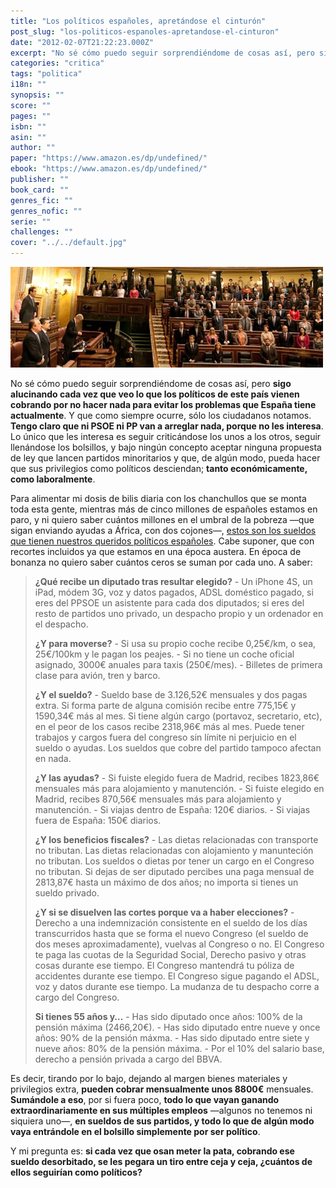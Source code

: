 ```yaml
---
title: "Los políticos españoles, apretándose el cinturón"
post_slug: "los-politicos-espanoles-apretandose-el-cinturon"
date: "2012-02-07T21:22:23.000Z"
excerpt: "No sé cómo puedo seguir sorprendiéndome de cosas así, pero sigo alucinando cada vez que veo lo que los políticos de este país vienen cobrando por no hacer nada para evitar los problemas que España tiene actualmente. Y que como siempre ocurre, sólo los ciudadanos notamos. Tengo claro que ni PSOE ni PP van a arreglar nada, porque no les interesa. Lo único que les interesa es seguir criticándose los unos a los otros, seguir llenándose los bolsillos, y bajo ningún concepto aceptar ninguna propuesta de ley que lancen partidos minoritarios y que, de algún modo, pueda hacer que sus privilegios como políticos desciendan; tanto económicamente, como laboralmente..."
categories: "critica"
tags: "politica"
i18n: ""
synopsis: ""
score: ""
pages: ""
isbn: ""
asin: ""
author: ""
paper: "https://www.amazon.es/dp/undefined/"
ebook: "https://www.amazon.es/dp/undefined/"
publisher: ""
book_card: ""
genres_fic: ""
genres_nofic: ""
serie: ""
challenges: ""
cover: "../../default.jpg"
---
```


![](images/congreso.jpg "Congreso de los Diputados")

No sé cómo puedo seguir sorprendiéndome de cosas así, pero **sigo alucinando cada vez que veo lo que los políticos de este país vienen cobrando por no hacer nada para evitar los problemas que España tiene actualmente**. Y que como siempre ocurre, sólo los ciudadanos notamos. **Tengo claro que ni PSOE ni PP van a arreglar nada, porque no les interesa**. Lo único que les interesa es seguir criticándose los unos a los otros, seguir llenándose los bolsillos, y bajo ningún concepto aceptar ninguna propuesta de ley que lancen partidos minoritarios y que, de algún modo, pueda hacer que sus privilegios como políticos desciendan; **tanto económicamente, como laboralmente**.

Para alimentar mi dosis de bilis diaria con los chanchullos que se monta toda esta gente, mientras más de cinco millones de españoles estamos en paro, y ni quiero saber cuántos millones en el umbral de la pobreza —que sigan enviando ayudas a África, con dos cojones—, [estos son los sueldos que tienen nuestros queridos políticos españoles](http://biocambio.es/blog/2012/02/07/los-recortes-que-sufren-los-politicos/). Cabe suponer, que con recortes incluidos ya que estamos en una época austera. En época de bonanza no quiero saber cuántos ceros se suman por cada uno. A saber:

> **¿Qué recibe un diputado tras resultar elegido?** - Un iPhone 4S, un iPad, módem 3G, voz y datos pagados, ADSL doméstico pagado, si eres del PPSOE un asistente para cada dos diputados; si eres del resto de partidos uno privado, un despacho propio y un ordenador en el despacho.
> 
> **¿Y para moverse?** - Si usa su propio coche recibe 0,25€/km, o sea, 25€/100km y le pagan los peajes. - Si no tiene un coche oficial asignado, 3000€ anuales para taxis (250€/mes). - Billetes de primera clase para avión, tren y barco.
> 
> **¿Y el sueldo?** - Sueldo base de 3.126,52€ mensuales y dos pagas extra. Si forma parte de alguna comisión recibe entre 775,15€ y 1590,34€ más al mes. Si tiene algún cargo (portavoz, secretario, etc), en el peor de los casos recibe 2318,96€ más al mes. Puede tener trabajos y cargos fuera del congreso sin límite ni perjuicio en el sueldo o ayudas. Los sueldos que cobre del partido tampoco afectan en nada.
> 
> **¿Y las ayudas?** - Si fuiste elegido fuera de Madrid, recibes 1823,86€ mensuales más para alojamiento y manutención. - Si fuiste elegido en Madrid, recibes 870,56€ mensuales más para alojamiento y manutención. - Si viajas dentro de España: 120€ diarios. - Si viajas fuera de España: 150€ diarios.
> 
> **¿Y los beneficios fiscales?** - Las dietas relacionadas con transporte no tributan. Las dietas relacionadas con alojamiento y manunteción no tributan. Los sueldos o dietas por tener un cargo en el Congreso no tributan. Si dejas de ser diputado percibes una paga mensual de 2813,87€ hasta un máximo de dos años; no importa si tienes un sueldo privado.
> 
> **¿Y si se disuelven las cortes porque va a haber elecciones?** - Derecho a una indemnización consistente en el sueldo de los días transcurridos hasta que se forma el nuevo Congreso (el sueldo de dos meses aproximadamente), vuelvas al Congreso o no. El Congreso te paga las cuotas de la Seguridad Social, Derecho pasivo y otras cosas durante ese tiempo. El Congreso mantendrá tu póliza de accidentes durante ese tiempo. El Congreso sigue pagando el ADSL, voz y datos durante ese tiempo. La mudanza de tu despacho corre a cargo del Congreso.
> 
> **Si tienes 55 años y…** - Has sido diputado once años: 100% de la pensión máxima (2466,20€). - Has sido diputado entre nueve y once años: 90% de la pensión máxma. - Has sido diputado entre siete y nueve años: 80% de la pensión máxima. - Por el 10% del salario base, derecho a pensión privada a cargo del BBVA.

Es decir, tirando por lo bajo, dejando al margen bienes materiales y privilegios extra, **pueden cobrar mensualmente unos 8800€** mensuales. **Sumándole a eso**, por si fuera poco, **todo lo que vayan ganando extraordinariamente en sus múltiples empleos** —algunos no tenemos ni siquiera uno—, **en sueldos de sus partidos, y todo lo que de algún modo vaya entrándole en el bolsillo simplemente por ser político**.

Y mi pregunta es: **si cada vez que osan meter la pata, cobrando ese sueldo desorbitado, se les pegara un tiro entre ceja y ceja, ¿cuántos de ellos seguirían como políticos?**
